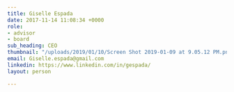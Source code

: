 ```yaml
---
title: Giselle Espada
date: 2017-11-14 11:08:34 +0000
role:
- advisor
- board
sub_heading: CEO
thumbnail: "/uploads/2019/01/10/Screen Shot 2019-01-09 at 9.05.12 PM.png"
email: Giselle.espada@gmail.com
linkedin: https://www.linkedin.com/in/gespada/
layout: person

---
```

